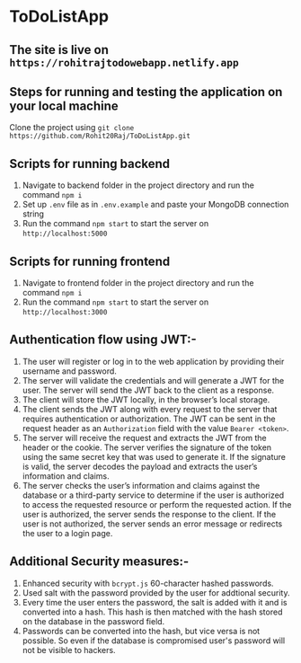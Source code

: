 # ToDoListApp
## The site is live on `https://rohitrajtodowebapp.netlify.app`

## Steps for running and testing the application on your local machine

Clone the project using `git clone https://github.com/Rohit20Raj/ToDoListApp.git`

## Scripts for running backend
1. Navigate to backend folder in the project directory and run the command `npm i`
2. Set up `.env` file as in `.env.example` and paste your MongoDB connection string
3. Run the command `npm start` to start the server on `http://localhost:5000`

## Scripts for running frontend
1. Navigate to frontend folder in the project directory and run the command `npm i`
2. Run the command `npm start` to start the server on `http://localhost:3000`

## Authentication flow using JWT:-
1. The user will register or log in to the web application by providing their username and password.
2. The server will validate the credentials and will generate a JWT for the user. The server will send the JWT back to the client as a response.
3. The client will store the JWT locally, in the browser’s local storage.
4. The client sends the JWT along with every request to the server that requires authentication or authorization. The JWT can be sent in the request header as an `Authorization` field with the value `Bearer <token>`.
5. The server will receive the request and extracts the JWT from the header or the cookie. The server verifies the signature of the token using the same secret key that was used to generate it. If the signature is valid, the server decodes the payload and extracts the user’s information and claims.
6. The server checks the user’s information and claims against the database or a third-party service to determine if the user is authorized to access the requested resource or perform the requested action. If the user is authorized, the server sends the response to the client. If the user is not authorized, the server sends an error message or redirects the user to a login page.

## Additional Security measures:-
1. Enhanced security with `bcrypt.js` 60-character hashed passwords.
2. Used salt with the password provided by the user for addtional security.
3. Every time the user enters the password, the salt is added with it and is converted into a hash. This hash is then matched with the hash stored on the database in the password field.
4. Passwords can be converted into the hash, but vice versa is not possible. So even if the database is compromised user's password will not be visible to hackers.





